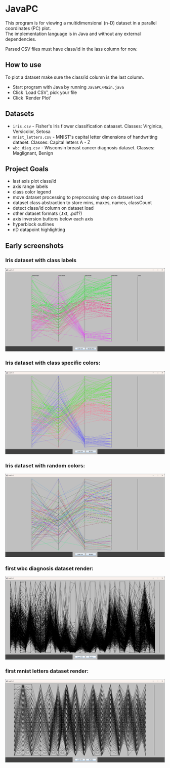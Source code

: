 # JavaPC

This program is for viewing a multidimensional (n-D) dataset in a parallel coordinates (PC) plot.  
The implementation language is in Java and without any external dependencies.  

Parsed CSV files must have class/id in the lass column for now.  

## How to use

To plot a dataset make sure the class/id column is the last column.  
- Start program with Java by running `JavaPC/Main.java`  
- Click 'Load CSV', pick your file  
- Click 'Render Plot'  

## Datasets

- `iris.csv` - Fisher's Iris flower classification dataaset. Classes: Virginica, Versicolor, Setosa  
- `mnist_letters.csv` - MNIST's capital letter dimensions of handwriting dataset. Classes: Capital letters A - Z  
- `wbc_diag.csv` - Wisconsin breast cancer diagnosis dataset. Classes: Maglignant, Benign  

## Project Goals

- last axis plot class/id   
- axis range labels  
- class color legend  
- move dataset processing to preprocssing step on dataset load  
- dataset class abstraction to store mins, maxes, names, classCount  
- detect class/id column on dataset load  
- other dataset formats (.txt, .pdf?)
- axis inversion buttons below each axis  
- hyperblock outlines  
- nD datapoint highlighting  

## Early screenshots

### Iris dataset with class labels
![Iris dataset with class labels](screenshots/iris_with_class_labels.png)
### Iris dataset with class specific colors:  
![Iris dataset with class specific colors](screenshots/iris_with_class_specific_colors.png)
### Iris dataset with random colors:  
![Iris dataset with random colors](screenshots/iris_with_random_colors.png)
### first wbc diagnosis dataset render:  
![first wbc diag render](screenshots/first_wbc_diag_render.png)
### first mnist letters dataset render:  
![first mnist letters render](screenshots/first_mnist_letters_render.png)
